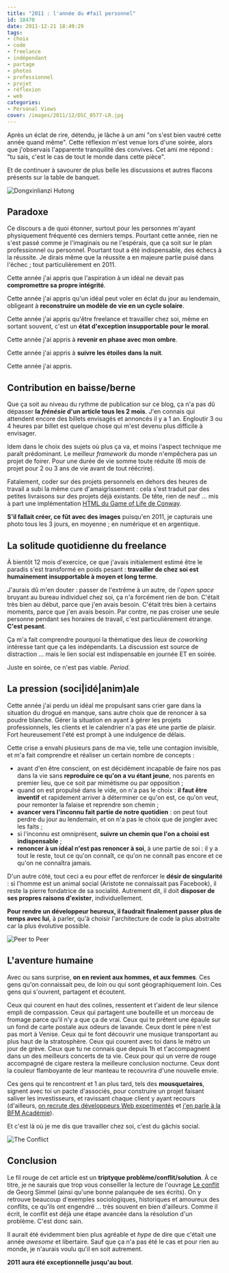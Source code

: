 ```yaml
---
title: "2011 : l'année du #fail personnel"
id: 18470
date: 2011-12-21 18:49:29
tags:
- choix
- code
- freelance
- indépendant
- partage
- photos
- professionnel
- projet
- réflexion
- web
categories:
- Personal Views
cover: /images/2011/12/DSC_0577-LR.jpg
---
```


Après un éclat de rire, détendu, je lâche à un ami "on s'est bien vautré cette année quand même". Cette réflexion m'est venue lors d'une soirée, alors que j'observais l'apparente tranquilité des convives. Cet ami me répond : "tu sais, c'est le cas de tout le monde dans cette pièce".

Et de continuer à savourer de plus belle les discussions et autres flacons présents sur la table de banquet.

![Dongxinlianzi Hutong](/images/2011/12/6186924596_ec5cb83135_z.jpg)

<!--more-->

## Paradoxe

Ce discours a de quoi étonner, surtout pour les personnes m'ayant physiquement fréquenté ces derniers temps. Pourtant cette année, rien ne s'est passé comme je l'imaginais ou ne l'espérais, que ça soit sur le plan professionnel ou personnel. Pourtant tout a été indispensable, des échecs à la réussite. Je dirais même que la réussite a en majeure partie puisé dans l'échec ; tout particulièrement en 2011.

Cette année j'ai appris que l'aspiration à un idéal ne devait pas **compromettre sa propre intégrité**.

Cette année j'ai appris qu'un idéal peut voler en éclat du jour au lendemain, obligeant à **reconstruire un modèle de vie en un cycle solaire**.

Cette année j'ai appris qu'être freelance et travailler chez soi, même en sortant souvent, c'est un **état d'exception insupportable pour le moral**.

Cette année j'ai appris à **revenir en phase avec mon ombre**.

Cette année j'ai appris à **suivre les étoiles dans la nuit**.

Cette année j'ai appris.

## Contribution en baisse/berne

Que ça soit au niveau du rythme de publication sur ce blog, ça n'a pas dû dépasser **la _frénésie_ d'un article tous les 2 mois**. J'en connais qui attendent encore des billets envisagés et annoncés il y a 1 an. Engloutir 3 ou 4 heures par billet est quelque chose qui m'est devenu plus difficile à envisager.

Idem dans le choix des sujets où plus ça va, et moins l'aspect technique me paraît prédominant. Le meilleur _framework_ du monde n'empêchera pas un projet de foirer. Pour une durée de vie somme toute réduite (6 mois de projet pour 2 ou 3 ans de vie avant de tout réécrire).

Fatalement, coder sur des projets personnels en dehors des heures de travail a subi la même cure d'amaigrissement : cela s'est traduit par des petites livraisons sur des projets déjà existants. De tête, rien de neuf … mis à part une implémentation [HTML du Game of Life de Conway](http://oncletom.github.com/html-game-of-life/).

**S'il fallait créer, ce fût avec des images** puisqu'en 2011, je capturais une photo tous les 3 jours, en moyenne ; en numérique et en argentique.

## La solitude quotidienne du freelance

À bientôt 12 mois d'exercice, ce que j'avais initialement estimé être le paradis s'est transformé en poids pesant : **travailler de chez soi est humainement insupportable à moyen et long terme**.

J'aurais dû m'en douter : passer de l'extrême à un autre, de l'_open space_ bruyant au bureau individuel chez soi, ça n'a forcément rien de bon. C'était très bien au début, parce que j'en avais besoin. C'était très bien à certains moments, parce que j'en avais besoin.
Par contre, ne pas croiser une seule personne pendant ses horaires de travail, c'est particulièrement étrange.
**C'est pesant**.

Ça m'a fait comprendre pourquoi la thématique des lieux de _coworking_ intéresse tant que ça les indépendants. La discussion est source de distraction … mais le lien social est indispensable en journée ET en soirée.

Juste en soirée, ce n'est pas viable. _Period_.

## La pression (soci|idé|anim)ale

Cette année j'ai perdu un idéal me propulsant sans crier gare dans la situation du drogué en manque, sans autre choix que de renoncer à sa poudre blanche. Gérer la situation en ayant à gérer les projets professionnels, les clients et le calendrier n'a pas été une partie de plaisir.
Fort heureusement l'été est prompt à une indulgence de délais.

Cette crise a envahi plusieurs pans de ma vie, telle une contagion invisible, et m'a fait comprendre et réaliser un certain nombre de concepts :

*   avant d'en être conscient, on est décidément incapable de faire nos pas dans la vie sans **reproduire ce qu'on a vu étant jeune**, nos parents en premier lieu, que ce soit par mimétisme ou par opposition ;
*   quand on est propulsé dans le vide, on n'a pas le choix : **il faut être inventif** et rapidement arriver à déterminer ce qu'on est, ce qu'on veut, pour remonter la falaise et reprendre son chemin ;
*   **avancer vers l'inconnu fait partie de notre quotidien** : on peut tout perdre du jour au lendemain, et on n'a pas le choix que de jongler avec les faits ;
*   si l'inconnu est omniprésent, **suivre un chemin que l'on a choisi est indispensable** ;
*   **renoncer à un idéal n'est pas renoncer à soi**, à une partie de soi : il y a tout le reste, tout ce qu'on connaît, ce qu'on ne connaît pas encore et ce qu'on ne connaîtra jamais.

D'un autre côté, tout ceci a eu pour effet de renforcer le **désir de singularité** : si l'homme est un animal social (Aristote ne connaissait pas Facebook), il reste la pierre fondatrice de sa socialité. Autrement dit, il doit **disposer de ses propres raisons d'exister**, individuellement.

**Pour rendre un développeur heureux, il faudrait finalement passer plus de temps avec lui**, à parler, qu'à choisir l'architecture de code la plus abstraite car la plus évolutive possible.

![Peer to Peer](/images/2011/12/6393687987_02afb2552d_z.jpg)

## L'aventure humaine

Avec ou sans surprise, **on en revient aux hommes, et aux femmes**. Ces gens qu'on connaissait peu, de loin ou qui sont géographiquement loin. Ces gens qui s'ouvrent, partagent et écoutent.

Ceux qui courent en haut des colines, ressentent et t'aident de leur silence empli de compassion. Ceux qui partagent une bouteille et un morceau de fromage parce qu'il n'y a que ça de vrai. Ceux qui te prêtent une épaule sur un fond de carte postale aux odeurs de lavande. Ceux dont le père n'est pas mort à Venise. Ceux qui te font découvrir une musique transportant au plus haut de la stratosphère. Ceux qui courent avec toi dans le métro un jour de grève. Ceux que tu ne connais que depuis 1h et t'accompagnent dans un des meilleurs concerts de ta vie. Ceux pour qui un verre de rouge accompagné de cigare restera la meilleure conclusion nocturne. Ceux dont la couleur flamboyante de leur manteau te recouvrira d'une nouvelle envie.

Ces gens qui te rencontrent et 1 an plus tard, tels des **mousquetaires**, signent avec toi un pacte d'associés, pour construire un projet faisant saliver les investisseurs, et ravissant chaque client y ayant recours (d'ailleurs, [on recrute des développeurs Web experimentés](https://github.com/Dijiwan/Jobs) et [j'en parle à la BFM Académie](http://iframe.bfmbusiness.com/BFM_Academie/candidats.php)).

Et c'est là où je me dis que travailler chez soi, c'est du gâchis social.

![The Conflict](/images/2011/12/6314643648_1dab7a1435_z.jpg)

## Conclusion

Le fil rouge de cet article est un **triptyque problème/conflit/solution**. À ce titre, je ne saurais que trop vous conseiller la lecture de l'ouvrage [Le conflit](http://www.amazon.fr/Conflit-Georges-Simmel/dp/2908024837) de Georg Simmel (ainsi qu'une bonne palanquée de ses écrits). On y retrouve beaucoup d'exemples sociologiques, historiques et amoureux des conflits, ce qu'ils ont engendré … très souvent en bien d'ailleurs. Comme il écrit, le conflit est déjà une étape avancée dans la résolution d'un problème. C'est donc sain.

Il aurait été évidemment bien plus agréable et _hype_ de dire que c'était une année _awesome_ et libertaire.
Sauf que ça n'a pas été le cas et pour rien au monde, je n'aurais voulu qu'il en soit autrement.

**2011 aura été exceptionnelle jusqu'au bout**.
